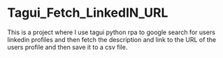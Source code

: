 # Tagui_Fetch_LinkedIN_URL
This is a project where I use tagui python rpa to google search for users linkedin profiles and then fetch the description and link to the URL of the users profile and then save it to a csv file.
